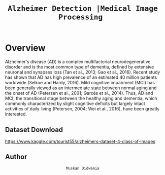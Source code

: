 <code>
  <h1 align="center">Alzheimer Detection |Medical Image Processing </h1>
</code>

<!-- For logo -->
<!-- <p align="center">
  <img src="https://github.com/shoheiyokoyama/Assets/blob/master/Gemini/logo.png" width="500">
</p> -->

# Overview

<!-- <img src="https://github.com/shoheiyokoyama/Assets/blob/master/Gemini/demo-circle-rotation.gif" align="left"> -->


Alzheimer's disease (AD) is a complex multifactorial neurodegenerative disorder and is the most common type of dementia, defined by extensive neuronal and synapses loss (Tan et al., 2013; Gao et al., 2016). Recent study has shown that AD has high prevalence of an estimated 40 million patients worldwide (Selkoe and Hardy, 2016). Mild cognitive impairment (MCI) has been generally viewed as an intermediate state between normal aging and the onset of AD (Petersen et al., 2001; Garcés et al., 2014). Thus, AD and MCI, the transitional stage between the healthy aging and dementia, which commonly characterized by slight cognitive deficits but largely intact activities of daily living (Petersen, 2004; Wei et al., 2016), have been greatly interested.



## <a name="installation"> Dataset Download

https://www.kaggle.com/tourist55/alzheimers-dataset-4-class-of-images




## <a name="author"> Author
<!---
```python
# Muskan Didwania
```
-->

<p align="center">
  <code> Muskan Didwania </code>
</p>
<br>

